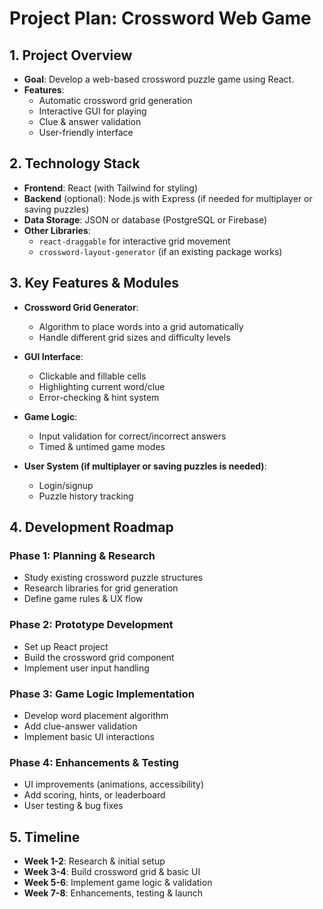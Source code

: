 # Project Plan: Crossword Web Game

## 1. Project Overview  
- **Goal**: Develop a web-based crossword puzzle game using React.  
- **Features**:  
  - Automatic crossword grid generation  
  - Interactive GUI for playing  
  - Clue & answer validation  
  - User-friendly interface  

## 2. Technology Stack  
- **Frontend**: React (with Tailwind for styling)  
- **Backend** (optional): Node.js with Express (if needed for multiplayer or saving puzzles)  
- **Data Storage**: JSON or database (PostgreSQL or Firebase)  
- **Other Libraries**:  
  - `react-draggable` for interactive grid movement  
  - `crossword-layout-generator` (if an existing package works)  

## 3. Key Features & Modules  
- **Crossword Grid Generator**:  
  - Algorithm to place words into a grid automatically  
  - Handle different grid sizes and difficulty levels  

- **GUI Interface**:  
  - Clickable and fillable cells  
  - Highlighting current word/clue  
  - Error-checking & hint system  

- **Game Logic**:  
  - Input validation for correct/incorrect answers  
  - Timed & untimed game modes  

- **User System (if multiplayer or saving puzzles is needed)**:  
  - Login/signup  
  - Puzzle history tracking  

## 4. Development Roadmap  

### Phase 1: Planning & Research  
- Study existing crossword puzzle structures  
- Research libraries for grid generation  
- Define game rules & UX flow  

### Phase 2: Prototype Development  
- Set up React project  
- Build the crossword grid component  
- Implement user input handling  

### Phase 3: Game Logic Implementation  
- Develop word placement algorithm  
- Add clue-answer validation  
- Implement basic UI interactions  

### Phase 4: Enhancements & Testing  
- UI improvements (animations, accessibility)  
- Add scoring, hints, or leaderboard  
- User testing & bug fixes  

## 5. Timeline  
- **Week 1-2**: Research & initial setup  
- **Week 3-4**: Build crossword grid & basic UI  
- **Week 5-6**: Implement game logic & validation  
- **Week 7-8**: Enhancements, testing & launch
